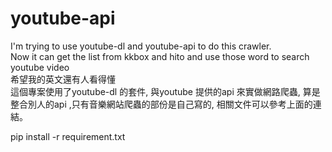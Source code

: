 # youtube-api  

I'm trying to use youtube-dl and youtube-api to do this crawler.  
Now it can get the list from kkbox and hito and use those word to search youtube video  
希望我的英文還有人看得懂  
這個專案使用了youtube-dl 的套件, 與youtube 提供的api 來實做網路爬蟲, 算是整合別人的api ,只有音樂網站爬蟲的部份是自己寫的, 相關文件可以參考上面的連結。  

pip install -r requirement.txt
